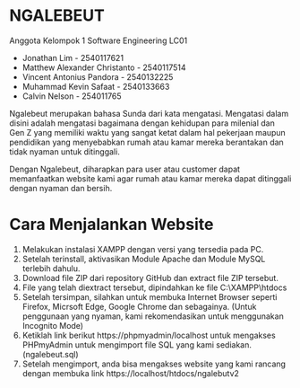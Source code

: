# NGALEBEUT
Anggota Kelompok 1 Software Engineering LC01
- Jonathan Lim - 2540117621
- Matthew Alexander Christanto - 2540117514
- Vincent Antonius Pandora - 2540132225
- Muhammad Kevin Safaat - 2540133663
- Calvin Nelson - 254011765

Ngalebeut merupakan bahasa Sunda dari kata mengatasi. Mengatasi dalam disini adalah mengatasi bagaimana dengan kehidupan para milenial dan Gen Z yang memiliki waktu yang sangat ketat dalam hal pekerjaan maupun pendidikan yang menyebabkan rumah atau kamar mereka berantakan dan tidak nyaman untuk ditinggali.

Dengan Ngalebeut, diharapkan para user atau customer dapat memanfaatkan website kami agar rumah atau kamar mereka dapat ditinggali dengan nyaman dan bersih.

# Cara Menjalankan Website
1. Melakukan instalasi XAMPP dengan versi yang tersedia pada PC.
2. Setelah terinstall, aktivasikan Module Apache dan Module MySQL terlebih dahulu.
3. Download file ZIP dari repository GitHub dan extract file ZIP tersebut.
4. File yang telah diextract tersebut, dipindahkan ke file C:\XAMPP\htdocs
5. Setelah tersimpan, silahkan untuk membuka Internet Browser seperti Firefox, Micrsoft Edge, Google Chrome dan sebagainya. (Untuk penggunaan yang nyaman, kami rekomendasikan untuk menggunakan Incognito Mode)
6. Ketiklah link berikut https://phpmyadmin/localhost untuk mengakses PHPmyAdmin untuk mengimport file SQL yang kami sediakan. (ngalebeut.sql)
7. Setelah mengimport, anda bisa mengakses website yang kami rancang dengan membuka link https://localhost/htdocs/ngalebutv2
